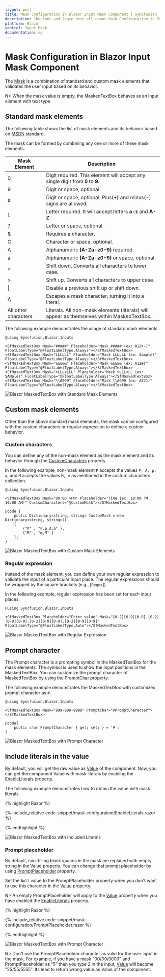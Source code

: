 ```yaml
---
layout: post
title: Mask Configuration in Blazor Input Mask Component | Syncfusion
description: Checkout and learn here all about Mask Configuration in Syncfusion Blazor Input Mask component and more.
platform: Blazor
control: Input Mask
documentation: ug
---
```


# Mask Configuration in Blazor Input Mask Component

The [Mask](https://help.syncfusion.com/cr/blazor/Syncfusion.Blazor.Inputs.SfMaskedTextBox.html#Syncfusion_Blazor_Inputs_SfMaskedTextBox_Mask) is a combination of standard and custom mask elements that validates the user input based on its behavior.

N> When the mask value is empty, the MaskedTextBox behaves as an input element with text type.

## Standard mask elements

The following table shows the list of mask elements and its behavior based on [MSDN](https://learn.microsoft.com/en-us/dotnet/api/system.windows.forms.maskedtextbox.mask?view=windowsdesktop-7.0&viewFallbackFrom=net-5.0) standard.

The mask can be formed by combining any one or more of these mask elements.

| Mask Element | Description |
| ------------- | ------------- |
| 0 | Digit required. This element will accept any single digit from **0** to **9**. |
| 9 | Digit or space, optional. |
| # | Digit or space, optional, Plus(**+**) and minus(**-**) signs are allowed. |
| L | Letter required. It will accept letters **a-z** and **A-Z**. |
| ? | Letter or space, optional. |
| & | Requires a character. |
| C | Character or space, optional. |
| A | Alphanumeric **(A-Za-z0-9)** required.|
| a | Alphanumeric **(A-Za-z0-9)** or space, optional. |
| < | Shift down. Converts all characters to lower case. |
| > | Shift up. Converts all characters to upper case. |
| &#124; | Disable a previous shift up or shift down. |
| \\\\ | Escapes a mask character, turning it into a literal. |
| All other characters | Literals. All non-mask elements (literals) will appear as themselves within MaskedTextBox. |

The following example demonstrates the usage of standard mask elements.

```cshtml
@using Syncfusion.Blazor.Inputs

<SfMaskedTextBox Mask="#####" Placeholder="Mask ##### (ex: 012+-)" FloatLabelType="@FloatLabelType.Always"></SfMaskedTextBox>
<SfMaskedTextBox Mask="LLLLLL" Placeholder="Mask LLLLLL (ex: Sample)" FloatLabelType="@FloatLabelType.Always"></SfMaskedTextBox>
<SfMaskedTextBox Mask="&&&&&" Placeholder="Mask &&&&& (ex: A12#)" FloatLabelType="@FloatLabelType.Always"></SfMaskedTextBox>
<SfMaskedTextBox Mask=">LLL<LLL" Placeholder="Mask >LLL<LL (ex: SAMple)" FloatLabelType="@FloatLabelType.Always"></SfMaskedTextBox>
<SfMaskedTextBox Mask="\\A999" Placeholder="Mask \\A999 (ex: A321)" FloatLabelType="@FloatLabelType.Always"></SfMaskedTextBox>
```



![Blazor MaskedTextBox with Standard Mask Elements](./images/blazor-maskedtextbox-with-standard-mask.png)

## Custom mask elements

Other than the above standard mask elements, the mask can be configured with the custom characters or regular expression to define a custom behavior.

### Custom characters

You can define any of the non-mask element as the mask element and its behavior through the [CustomCharacters](https://help.syncfusion.com/cr/blazor/Syncfusion.Blazor.Inputs.SfMaskedTextBox.html#Syncfusion_Blazor_Inputs_SfMaskedTextBox_CustomCharacters) property.

In the following example, non-mask element `P` accepts the values `P, A, p, a`, and `M` accepts the values `M, m`  as mentioned in the custom characters collection.

```cshtml
@using Syncfusion.Blazor.Inputs

<SfMaskedTextBox Mask="00:00 >PM" Placeholder="Time (ex: 10:00 PM, 10:00 AM)" CustomCharacters="@CustomMask"></SfMaskedTextBox>

@code {
    public Dictionary<string, string> CustomMask = new Dictionary<string, string>()
    {
        {"P" , "P,p,A,a" },
        {"M" , "m,M" }
    };
}
```


![Blazor MaskedTextBox with Custom Mask Elements](./images/blazor-maskedtextbox-with-custom-mask.png)

### Regular expression

Instead of the mask element, you can define your own regular expression to validate the input of a particular input place. The regular expressions should be wrapped by the square brackets (e.g., [`Regex`]).

In the following example, regular expression has been set for each input places.

```cshtml
@using Syncfusion.Blazor.Inputs

<SfMaskedTextBox Placeholder="Enter value" Mask="[0-2][0-9][0-9].[0-2][0-9][0-9].[0-2][0-9][0-9].[0-2][0-9][0-9]" FloatLabelType="@FloatLabelType.Auto"></SfMaskedTextBox>
```


![Blazor MaskedTextBox with Regular Expression](./images/blazor-maskedtextbox-regular-expression.png)

## Prompt character

The Prompt character is a prompting symbol in the MaskedTextBox for the mask elements. The symbol is used to show the input positions in the MaskedTextBox. You can customize the prompt character of MaskedTextBox by using the [PromptChar](https://help.syncfusion.com/cr/blazor/Syncfusion.Blazor.Inputs.SfMaskedTextBox.html#Syncfusion_Blazor_Inputs_SfMaskedTextBox_PromptChar) property.

The following example demonstrates the MaskedTextBox with customized prompt character as `#`.

```cshtml
@using Syncfusion.Blazor.Inputs

<SfMaskedTextBox Mask="999-999-9999" PromptChar="@PromptCharacter"></SfMaskedTextBox>

@code{
    public char PromptCharacter { get; set; } = '#';
}
```



![Blazor MaskedTextBox with Prompt Character](./images/blazor-maskedtextbox-with-prompt-char.png)

## Include literals in the value

By default, you will get the raw value as [Value](https://help.syncfusion.com/cr/blazor/Syncfusion.Blazor.Inputs.SfMaskedTextBox.html#Syncfusion_Blazor_Inputs_SfMaskedTextBox_Value) of the component. Now, you can get the component Value with mask literals by enabling the [EnableLiterals](https://www.syncfusion.com/blazor-components/blazor-input-mask) property.

The following example demonstrates how to obtain the value with mask literals.

{% highlight Razor %}

{% include_relative code-snippet/mask-configuration/EnableLiterals.razor %}

{% endhighlight %}

![Blazor MaskedTextBox with Included Literals](./images/EnableLiterals.gif)

### Prompt placeholder

By default, non-filling blank spaces in the mask are replaced with empty string in the Value property. You can change that prompt placeholder by using [PromptPlaceholder](https://www.syncfusion.com/blazor-components/blazor-input-mask) property.

Set the `Null` value to the PromptPlaceholder property when you don't want to use this character in the [Value](https://help.syncfusion.com/cr/blazor/Syncfusion.Blazor.Inputs.SfMaskedTextBox.html#Syncfusion_Blazor_Inputs_SfMaskedTextBox_Value) property.
 
N> An empty PromptPlaceholder will apply to the [Value](https://help.syncfusion.com/cr/blazor/Syncfusion.Blazor.Inputs.SfMaskedTextBox.html#Syncfusion_Blazor_Inputs_SfMaskedTextBox_Value) property when you have enabled the [EnableLiterals](https://www.syncfusion.com/blazor-components/blazor-input-mask) property.

{% highlight Razor %}

{% include_relative code-snippet/mask-configuration/PromptPlaceholder.razor %}

{% endhighlight %} 

![Blazor MaskedTextBox with Prompt Character](./images/promptplaceholder.gif)

N> Don't use the PromptPlaceholder character as valid for the user input in the mask. For example, if you have a mask "00/00/0000" and PromptPlaceholder as "5" then you type 2 in the input, [Value](https://help.syncfusion.com/cr/blazor/Syncfusion.Blazor.Inputs.SfMaskedTextBox.html#Syncfusion_Blazor_Inputs_SfMaskedTextBox_Value) will become "25/55/5555". Its lead to return wrong value as Value of the component.



